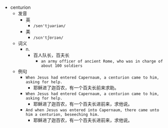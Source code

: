 - centurion
  - 发音
    - 英
      - `/sen'tjuəriən/`
    - 美
      - `/sɛn'tʃʊrɪən/`
  - 词义
    - n.
      - 百人队长，百夫长
        - `an army officer of ancient Rome, who was in charge of about 100 soldiers`
  - 例句
    - `When Jesus had entered Capernaum, a centurion came to him, asking for help.`
      - 耶稣进了迦百农，有一个百夫长前来求助。
    - `When Jesus had entered Capernaum, a centurion came to him, asking for help.`
      - 耶稣进了迦百农，有一个百夫长进前来，求他说。
    - `And when Jesus was entered into Capernaum, there came unto him a centurion, beseeching him.`
      - 耶稣进了迦百农，有一个百夫长进前来，求他说。


